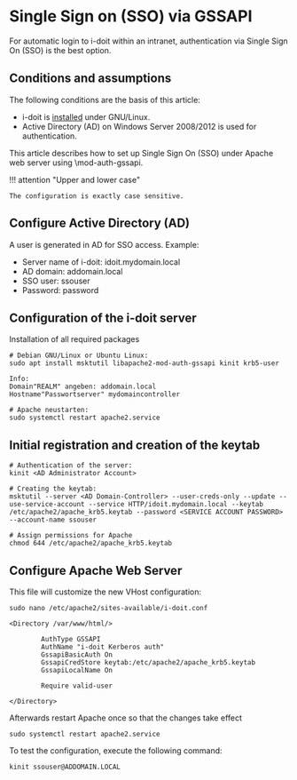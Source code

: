 # Single Sign on (SSO) via GSSAPI

For automatic login to i-doit within an intranet, authentication via Single Sign On (SSO) is the best option.

Conditions and assumptions
--------------------------

The following conditions are the basis of this article:

*   i-doit is [installed](../../installation/manual-installation/index.md) under GNU/Linux.
*   Active Directory (AD) on Windows Server 2008/2012 is used for authentication.

This article describes how to set up Single Sign On (SSO) under Apache web server using \mod-auth-gssapi\.

!!! attention "Upper and lower case"

    The configuration is exactly case sensitive.

Configure Active Directory (AD)
-------------------------------

A user is generated in AD for SSO access. Example:

*   Server name of i-doit: idoit.mydomain.local
*   AD domain: addomain.local
*   SSO user: ssouser
*   Password: password

Configuration of the i-doit server
----------------------------------

Installation of all required packages

    # Debian GNU/Linux or Ubuntu Linux:
    sudo apt install msktutil libapache2-mod-auth-gssapi kinit krb5-user
    
    Info:
    Domain"REALM" angeben: addomain.local
    Hostname"Passwortserver" mydomaincontroller
    
    # Apache neustarten:
    sudo systemctl restart apache2.service

Initial registration and creation of the keytab
-----------------------------------------------


    # Authentication of the server:
    kinit <AD Administrator Account>

    # Creating the keytab:
    msktutil --server <AD Domain-Controller> --user-creds-only --update --use-service-account --service HTTP/idoit.mydomain.local --keytab /etc/apache2/apache_krb5.keytab --password <SERVICE ACCOUNT PASSWORD> --account-name ssouser

    # Assign permissions for Apache
    chmod 644 /etc/apache2/apache_krb5.keytab

Configure Apache Web Server
---------------------------

This file will customize the new VHost configuration:

    sudo nano /etc/apache2/sites-available/i-doit.conf
    
    <Directory /var/www/html/>
    
            AuthType GSSAPI
            AuthName "i-doit Kerberos auth"
            GssapiBasicAuth On
            GssapiCredStore keytab:/etc/apache2/apache_krb5.keytab
            GssapiLocalName On
    
            Require valid-user
    
    </Directory>

Afterwards restart Apache once so that the changes take effect

    sudo systemctl restart apache2.service

To test the configuration, execute the following command:

    kinit ssouser@ADDOMAIN.LOCAL